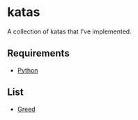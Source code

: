 # katas

A collection of katas that I've implemented.

## Requirements

- [Python](https://www.python.org/)

## List

- [Greed](http://codingdojo.org/kata/Greed/)
